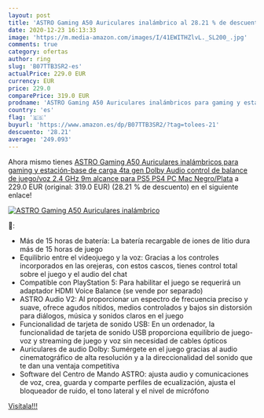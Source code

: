 ```yaml
---
layout: post
title: 'ASTRO Gaming A50 Auriculares inalámbrico al 28.21 % de descuento'
date: 2020-12-23 16:13:33
image: 'https://m.media-amazon.com/images/I/41EWITHZlvL._SL200_.jpg'
comments: true
category: ofertas
author: ring
slug: 'B07TTB3SR2-es'
actualPrice: 229.0 EUR
currency: EUR
price: 229.0
comparePrice: 319.0 EUR
prodname: 'ASTRO Gaming A50 Auriculares inalámbricos para gaming y estación-base de carga  4ta gen  Dolby Audio  control de balance de juego/voz  2.4 GHz  9m alcance para PS5  PS4  PC  Mac  Negro/Plata'
country: 'es'
flag: '🇪🇸'
buyurl: 'https://www.amazon.es/dp/B07TTB3SR2/?tag=tolees-21'
descuento: '28.21'
average: '249.093'
---
```


Ahora mismo tienes [ASTRO Gaming A50 Auriculares inalámbricos para gaming y estación-base de carga  4ta gen  Dolby Audio  control de balance de juego/voz  2.4 GHz  9m alcance para PS5  PS4  PC  Mac  Negro/Plata](https://www.amazon.es/dp/B07TTB3SR2/?tag=tolees-21) a 229.0 EUR (original: 319.0 EUR) (28.21 %  de descuento) en el siguiente enlace!

[![ASTRO Gaming A50 Auriculares inalámbrico](https://m.media-amazon.com/images/I/41EWITHZlvL._SL200_.jpg)](https://www.amazon.es/dp/B07TTB3SR2/?tag=tolees-21)

🔎:

- Más de 15 horas de batería: La batería recargable de iones de litio dura más de 15 horas de juego
- Equilibrio entre el videojuego y la voz: Gracias a los controles incorporados en las orejeras, con estos cascos, tienes control total sobre el juego y el audio del chat
- Compatible con PlayStation 5: Para habilitar el juego se requerirá un adaptador HDMI Voice Balance (se vende por separado)
- ASTRO Audio V2: Al proporcionar un espectro de frecuencia preciso y suave, ofrece agudos nítidos, medios controlados y bajos sin distorsión para diálogos, música y sonidos claros en el juego
- Funcionalidad de tarjeta de sonido USB: En un ordenador, la funcionalidad de tarjeta de sonido USB proporciona equilibrio de juego-voz y streaming de juego y voz sin necesidad de cables ópticos
- Auriculares de audio Dolby: Sumérgete en el juego gracias al audio cinematográfico de alta resolución y a la direccionalidad del sonido que te dan una ventaja competitiva
- Software del Centro de Mando ASTRO: ajusta audio y comunicaciones de voz, crea, guarda y comparte perfiles de ecualización, ajusta el bloqueador de ruido, el tono lateral y el nivel de micrófono

[Visítala!!!](https://www.amazon.es/dp/B07TTB3SR2/?tag=tolees-21)
